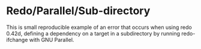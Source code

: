 # Redo/Parallel/Sub-directory

This is small reproducible example of an error that occurs when using redo
0.42d, defining a dependency on a target in a subdirectory by running
redo-ifchange with GNU Parallel.
